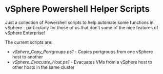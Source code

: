# vSphere Powershell Helper Scripts
Just a collection of Powershell scripts to help automate some functions in vSphere - particularly for those of us that don't some of the nice features of vSphere Enterprise!

The current scripts are:
- *vSphere_Copy_Portgroups.ps1* - Copies portgroups from one vSphere host to another
- *vSphere_Evacuate_Host.ps1* - Evacuates VMs from a vSphere host to other hosts in the same cluster